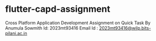 # flutter-capd-assignment
Cross Platform Application Development Assignment on Quick Task
By Anumula Sowmith
Id: 2023mt93416
Email Id : 2023mt93416@wilp.bits-pilani.ac.in


